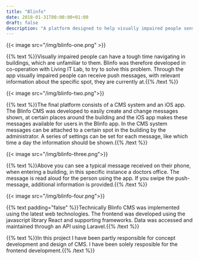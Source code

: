 ```yaml
---
title: "Blinfo"
date: 2018-01-31T00:00:00+01:00
draft: false
description: "A platform designed to help visually impaired people sense the world around them."
---
```

{{< image src="/img/blinfo-one.png" >}}

{{% text %}}Visually impaired people can have a tough time navigating in buildings, which are unfamiliar to them. Blinfo was therefore developed in co-operation with Living IT Lab, to try to solve this problem. Through the app visually impaired people can receive push messages, with relevant information about the specific spot, they are currently at.{{% /text %}}

{{< image src="/img/blinfo-two.png">}}

{{% text %}}The final platform consists of a CMS system and an iOS app. The Blinfo CMS was developed to easily create and change messages shown, at certain places around the building and the iOS app makes these messages available for users in the Blinfo app. In the CMS system messages can be attached to a certain spot in the building by the administrator. A series of settings can be set for each message, like which time a day the information should be shown.{{% /text %}}

{{< image src="/img/blinfo-three.png">}}

{{% text %}}Above you can see a typical message received on their phone, when entering a building, in this specific instance a doctors office. The message is read aloud for the person using the app. If you swipe the push-message, additional information is provided.{{% /text %}}

{{< image src="/img/blinfo-four.png">}}


{{% text padding="false" %}}Technically Blinfo CMS was implemented using the latest web technologies. The frontend was developed using the javascript library React and supporting frameworks. Data was accessed and maintained through an API using Laravel.{{% /text %}}

{{% text %}}In this project I have been partly responsible for concept development and design of CMS. I have been solely resposible for the frontend development.{{% /text %}}